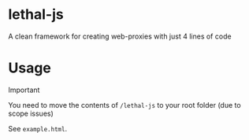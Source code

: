 # lethal-js
A clean framework for creating web-proxies with just 4 lines of code

# Usage
> [!IMPORTANT]  
> You need to move the contents of `/lethal-js`  to your root folder (due to scope issues)

See `example.html`.
